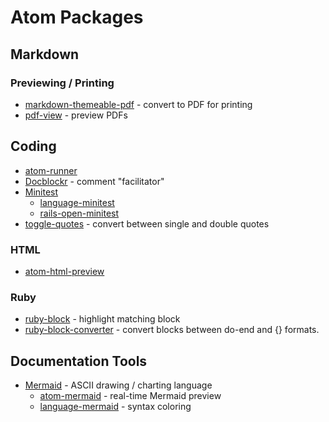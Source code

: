# Atom Packages

## Markdown

### Previewing / Printing

* [markdown-themeable-pdf]() - convert to PDF for printing
* [pdf-view]() - preview PDFs

## Coding

* [atom-runner]()
* [Docblockr](https://atom.io/packages/docblockr) - comment "facilitator"
* [Minitest]()
  - [language-minitest]()
  - [rails-open-minitest]()
* [toggle-quotes]() - convert between single and double quotes
  

### HTML

* [atom-html-preview]()

### Ruby

* [ruby-block]() - highlight matching block
* [ruby-block-converter]() - convert blocks between do-end and {} formats.

## Documentation Tools

* [Mermaid](https://mermaid-js.github.io/mermaid/#/) - ASCII drawing / charting language
  - [atom-mermaid](https://atom.io/packages/atom-mermaid) - real-time Mermaid preview
  - [language-mermaid](https://atom.io/packages/language-mermaid) - syntax coloring
